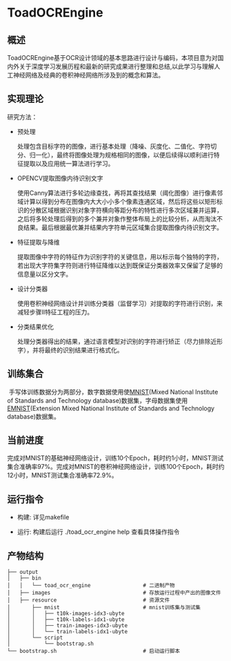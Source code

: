# ToadOCREngine

## 概述

​	ToadOCREngine基于OCR设计领域的基本思路进行设计与编码，本项目意为对国内外关于深度学习发展历程和最新的研究成果进行整理和总结,以此学习与理解人工神经网络及经典的卷积神经网络所涉及到的概念和算法。

## 实现理论

研究方法：

- 预处理

  处理包含目标字符的图像，进行基本处理（降噪、灰度化、二值化、字符切分、归一化），最终将图像处理为规格相同的图像，以便后续得以顺利进行特征提取以及应用统一算法进行学习。

- OPENCV提取图像内待识别文字

  使用Canny算法进行多轮边缘查找，再将其查找结果（阈化图像）进行像素邻域计算以得到分布在图像内大大小小多个像素连通区域，然后将这些以矩形标识的分散区域根据识别对象字符横向等距分布的特性进行多次区域兼并运算，之后将多轮处理后得到的多个兼并对象作整体布局上的比较分析，从而淘汰不良结果。最后根据最优兼并结果内字符单元区域集合提取图像内待识别文字。

- 特征提取与降维

  提取图像中字符的特征作为识别字符的关键信息，用以标示每个独特的字符，若出现大字符集字符则进行特征降维以达到既保证分类器效率又保留了足够的信息量以区分文字。

- 设计分类器

  使用卷积神经网络设计并训练分类器（监督学习）对提取的字符进行识别，来减轻步骤II特征工程的压力。

- 分类结果优化

  处理分类器得出的结果，通过语言模型对识别的字符进行矫正（尽力排除近形字），并将最终的识别结果进行格式化。



## 训练集合

​	手写体训练数据分为两部分，数字数据使用使[MNIST](http://yann.lecun.com/exdb/mnist/)(Mixed National Institute of Standards and Technology database)数据集，字母数据集使用[EMNIST](https://www.nist.gov/itl/products-and-services/emnist-dataset)(Extension Mixed National Institute of Standards and Technology database)数据集。

## 当前进度

​	完成对MNIST的基础神经网络设计，训练10个Epoch，耗时约1小时，MNIST测试集合准确率97%。
​	完成对MNIST的卷积神经网络设计，训练100个Epoch，耗时约12小时，MNIST测试集合准确率72.9%。


## 运行指令

- 构建: 详见makefile

- 运行: 构建后运行 ./toad_ocr_engine help 查看具体操作指令

## 产物结构

```
├── output
│   ├── bin
│   │   └── toad_ocr_engine                 # 二进制产物
│   ├── images                              # 存放运行过程中产出的图像文件
│   ├── resource                            # 资源文件
│       ├── mnist                           # mnist训练集与测试集
│       │   ├── t10k-images-idx3-ubyte
│       │   ├── t10k-labels-idx1-ubyte
│       │   ├── train-images-idx3-ubyte
│       │   └── train-labels-idx1-ubyte
│       └── script
│           └── bootstrap.sh
└── bootstrap.sh                            # 启动运行脚本
```




